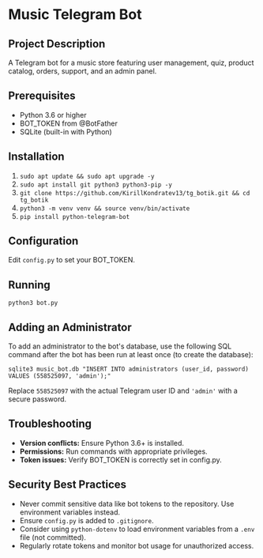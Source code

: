 # Music Telegram Bot

## Project Description
A Telegram bot for a music store featuring user management, quiz, product catalog, orders, support, and an admin panel.

## Prerequisites
- Python 3.6 or higher
- BOT_TOKEN from @BotFather
- SQLite (built-in with Python)

## Installation
1. `sudo apt update && sudo apt upgrade -y`
2. `sudo apt install git python3 python3-pip -y`
3. `git clone https://github.com/KirillKondratev13/tg_botik.git && cd tg_botik`
4. `python3 -m venv venv && source venv/bin/activate`
5. `pip install python-telegram-bot`

## Configuration
Edit `config.py` to set your BOT_TOKEN.

## Running
`python3 bot.py`

## Adding an Administrator
To add an administrator to the bot's database, use the following SQL command after the bot has been run at least once (to create the database):

```
sqlite3 music_bot.db "INSERT INTO administrators (user_id, password) VALUES (558525097, 'admin');"
```

Replace `558525097` with the actual Telegram user ID and `'admin'` with a secure password.

## Troubleshooting
- **Version conflicts:** Ensure Python 3.6+ is installed.
- **Permissions:** Run commands with appropriate privileges.
- **Token issues:** Verify BOT_TOKEN is correctly set in config.py.

## Security Best Practices
- Never commit sensitive data like bot tokens to the repository. Use environment variables instead.
- Ensure `config.py` is added to `.gitignore`.
- Consider using `python-dotenv` to load environment variables from a `.env` file (not committed).
- Regularly rotate tokens and monitor bot usage for unauthorized access.